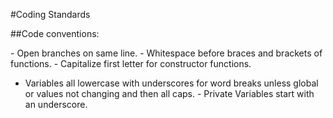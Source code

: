 #Coding Standards

##Code conventions:

  - Open branches on same line.
  - Whitespace before braces and brackets of functions.
  - Capitalize first letter for constructor functions.
  - Variables all lowercase with underscores for word breaks unless global or values not changing and then all caps.
  - Private Variables start with an underscore.
